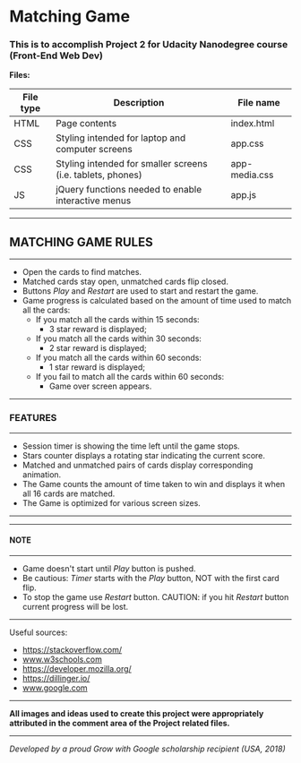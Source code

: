 # **Matching Game**

### This is to accomplish Project 2 for Udacity Nanodegree course (Front-End Web Dev)
**Files:**

| File type | Description | File name |
| ------ | ------ |------ |
| HTML | Page contents | index.html|
| CSS | Styling intended for laptop and computer screens | app.css |
| CSS | Styling intended for smaller screens (i.e. tablets, phones) | app-media.css |
| JS | jQuery functions needed to enable interactive menus | app.js |

----
## **MATCHING GAME RULES**
----
* Open the cards to find matches.
* Matched cards stay open, unmatched cards flip closed.
* Buttons _Play_ and _Restart_ are used to start and restart the game.
* Game progress is calculated based on the amount of time used to match all the cards:
    - If you match all the cards within 15 seconds:
        - 3 star reward is displayed;
    -  If you match all the cards within 30 seconds:
        - 2 star reward is displayed;
    -  If you match all the cards within 60 seconds:
        - 1 star reward is displayed;
    -  If you fail to match all the cards within 60 seconds:
        - Game over screen appears.

----
### **FEATURES**
----
* Session timer is showing the time left until the game stops.
* Stars counter displays a rotating star indicating the current score.
* Matched and unmatched pairs of cards display corresponding animation.
* The Game counts the amount of time taken to win and displays it when all 16 cards are matched.
* The Game is optimized for various screen sizes.
----
----
#### **NOTE**
----
* Game doesn't start until _Play_ button is pushed.
* Be cautious: _Timer_ starts with the _Play_ button, NOT with the first card flip.
* To stop the game use _Restart_ button. CAUTION: if you hit _Restart_ button current progress will be lost.
----
Useful sources:
- https://stackoverflow.com/
- www.w3schools.com
- https://developer.mozilla.org/
- https://dillinger.io/
- www.google.com
----
**All images and ideas used to create this project were appropriately attributed in the comment area of the Project related files.**

----
_Developed by a proud Grow with Google scholarship recipient (USA, 2018)_
